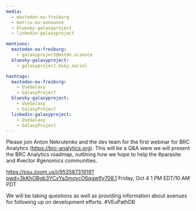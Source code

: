 ```yaml
---
media:
  - mastodon-eu-freiburg
  - matrix-eu-announce
  - bluesky-galaxyproject
  - linkedin-galaxyproject

mentions:
  mastodon-eu-freiburg:
    - galaxyproject@mstdn.science
  bluesky-galaxyproject:
    - galaxyproject.bsky.social

hashtags:
  mastodon-eu-freiburg:
    - UseGalaxy
    - GalaxyProject
  bluesky-galaxyproject:
    - UseGalaxy
    - GalaxyProject
  linkedin-galaxyproject:
    - UseGalaxy
    - GalaxyProject
---
```


Please join Anton Nekrutenko and the dev team for the first webinar for BRC Analytics (https://brc-analytics.org). This will be a Q&A were we will present the BRC Analytics roadmap, outlining how we hope to help the #parasite and #vector #genomics communities.

https://psu.zoom.us/j/95358731919?pwd=3kKhOBgb3YCvYa3moycO6qgwlfy708.1
Friday, Oct 4
1 PM EDT/10 AM PDT

We will be taking questions as well as providing information about avenues for following up on development efforts. #VEuPathDB

